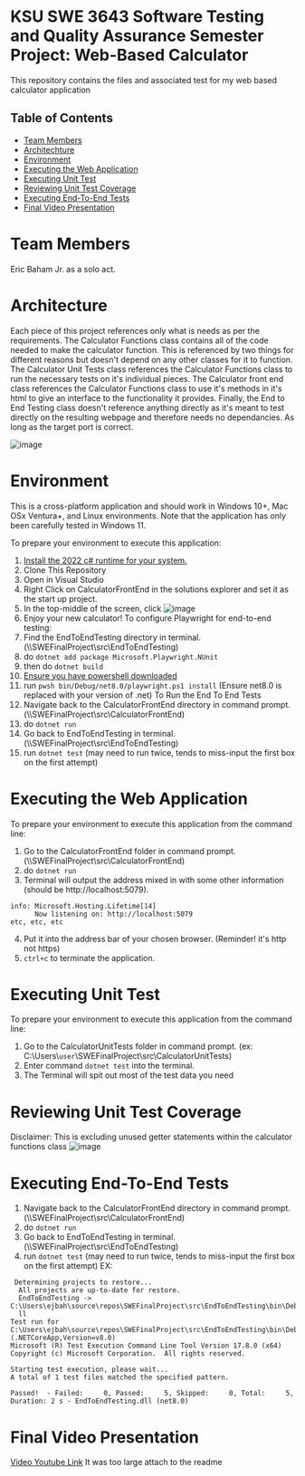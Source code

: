 # KSU SWE 3643 Software Testing and Quality Assurance Semester Project: Web-Based Calculator
This repository contains the files and associated test for my web based calculator application

## Table of Contents
- [Team Members](#team-members )
- [Architechture](#architecture)
- [Environment](#environment)
- [Executing the Web Application](#executing-the-web-application )
- [Executing Unit Test](#executing-unit-test )
- [Reviewing Unit Test Coverage](#reviewing-unit-test-coverage )
- [Executing End-To-End Tests](#executing-end-to-end-tests )
- [Final Video Presentation ](#final-video-presentation )

# Team Members
Eric Baham Jr. as a solo act.

# Architecture
Each piece of this project references only what is needs as per the requirements. The Calculator Functions class contains all of the code needed to make the calculator function. This is referenced by two things for different reasons but doesn't depend on any other classes for it to function. The Calculator Unit Tests class references the Calculator Functions class to run the necessary tests on it's individual pieces. The Calculator front end class references the Calculator Functions class to use it's methods in it's html to give an interface to the functionality it provides. Finally, the End to End Testing class doesn't reference anything directly as it's meant to test directly on the resulting webpage and therefore needs no dependancies. As long as the target port is correct.

![image](https://github.com/EBahamJr/SWEFinalProject/assets/40864286/97f09eab-c548-4eb1-b5c6-8eeb6eceb660)


# Environment
This is a cross-platform application and should work in Windows 10+, Mac OSx Ventura+, and Linux environments. Note that the application has only been carefully tested in Windows 11.

To prepare your environment to execute this application:
 1. [Install the 2022 c# runtime for your system.](https://visualstudio.microsoft.com/downloads/)
 2. Clone This Repository
 3. Open in Visual Studio
 4. Right Click on CalculatorFrontEnd in the solutions explorer and set it as the start up project.
 5. In the top-middle of the screen, click ![image](https://github.com/EBahamJr/SWEFinalProject/assets/40864286/eb18b86f-717d-4fb6-8a24-f9aa0fe9733d)
 6. Enjoy your new calculator!
To configure Playwright for end-to-end testing:
 1. Find the EndToEndTesting directory in terminal. (\\\\SWEFinalProject\src\EndToEndTesting)
 2. do `dotnet add package Microsoft.Playwright.NUnit`
 3. then do `dotnet build`
 4. [Ensure you have powershell downloaded](https://learn.microsoft.com/en-us/powershell/scripting/install/installing-powershell-on-windows?view=powershell-7.4)
 6. run `pwsh bin/Debug/net8.0/playwright.ps1 install` (Ensure net8.0 is replaced with your version of .net)
To Run the End To End Tests
 1. Navigate back to the CalculatorFrontEnd directory in command prompt. (\\\\SWEFinalProject\src\CalculatorFrontEnd)
 2. do `dotnet run`
 3. Go back to EndToEndTesting in terminal. (\\\\SWEFinalProject\src\EndToEndTesting)
 4. run `dotnet test` (may need to run twice, tends to miss-input the first box on the first attempt)

# Executing the Web Application
To prepare your environment to execute this application from the command line:
 1. Go to the CalculatorFrontEnd folder in command prompt. (\\\\SWEFinalProject\src\CalculatorFrontEnd)
 2. do `dotnet run`
 3. Terminal will output the address mixed in with some other information (should be http://localhost:5079).
```
info: Microsoft.Hosting.Lifetime[14]
      Now listening on: http://localhost:5079
etc, etc, etc
```
 4. Put it into the address bar of your chosen browser. (Reminder! it's http not https)
 6. `ctrl+c` to terminate the application.

# Executing Unit Test
To prepare your environment to execute this application from the command line:
 1. Go to the CalculatorUnitTests folder in command prompt. (ex: C:\Users\\`user`\\SWEFinalProject\src\CalculatorUnitTests)
 2. Enter command `dotnet test` into the terminal.
 6. The Terminal will spit out most of the test data you need

# Reviewing Unit Test Coverage
Disclaimer: This is excluding unused getter statements within the calculator functions class
![image](https://github.com/EBahamJr/SWEFinalProject/assets/40864286/5f5b364c-9beb-4bc8-af6e-eeb641149ec6)

# Executing End-To-End Tests
 1. Navigate back to the CalculatorFrontEnd directory in command prompt. (\\\\SWEFinalProject\src\CalculatorFrontEnd)
 2. do `dotnet run`
 3. Go back to EndToEndTesting in terminal. (\\\\SWEFinalProject\src\EndToEndTesting)
 4. run `dotnet test` (may need to run twice, tends to miss-input the first box on the first attempt)
EX:
```
 Determining projects to restore...
  All projects are up-to-date for restore.
  EndToEndTesting -> C:\Users\ejbah\source\repos\SWEFinalProject\src\EndToEndTesting\bin\Debug\net8.0\EndToEndTesting.d
  ll
Test run for C:\Users\ejbah\source\repos\SWEFinalProject\src\EndToEndTesting\bin\Debug\net8.0\EndToEndTesting.dll (.NETCoreApp,Version=v8.0)
Microsoft (R) Test Execution Command Line Tool Version 17.8.0 (x64)
Copyright (c) Microsoft Corporation.  All rights reserved.

Starting test execution, please wait...
A total of 1 test files matched the specified pattern.

Passed!  - Failed:     0, Passed:     5, Skipped:     0, Total:     5, Duration: 2 s - EndToEndTesting.dll (net8.0)
```
# Final Video Presentation
[Video Youtube Link](https://youtu.be/j9csj08-Dpk)
It was too large attach to the readme
